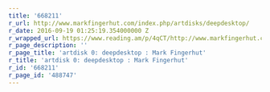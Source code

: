 ```yaml
---
title: '668211'
r_url: http://www.markfingerhut.com/index.php/artdisks/deepdesktop/
r_date: 2016-09-19 01:25:19.354000000 Z
r_wrapped_url: https://www.reading.am/p/4qCT/http://www.markfingerhut.com/index.php/artdisks/deepdesktop/
r_page_description: ''
r_page_title: 'artdisk 0: deepdesktop : Mark Fingerhut'
r_title: 'artdisk 0: deepdesktop : Mark Fingerhut'
r_id: '668211'
r_page_id: '488747'
---
```


